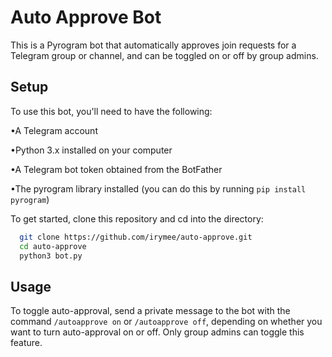 # Auto Approve Bot
This is a Pyrogram bot that automatically approves join requests for a Telegram group or channel, and can be toggled on or off by group admins.

## Setup
To use this bot, you'll need to have the following:

•A Telegram account

•Python 3.x installed on your computer

•A Telegram bot token obtained from the BotFather

•The pyrogram library installed (you can do this by running `pip install pyrogram`)


To get started, clone this repository and cd into the directory:

```bash
  git clone https://github.com/irymee/auto-approve.git
  cd auto-approve
  python3 bot.py
```

## Usage
To toggle auto-approval, send a private message to the bot with the command `/autoapprove on` or `/autoapprove off`, depending on whether you want to turn auto-approval on or off. Only group admins can toggle this feature.
